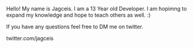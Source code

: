 Hello! My name is Jagceis. I am a 13 Year old Developer. I am hopimng to expand my knowledge and hope to teach others as well. :)

If you have any questions feel free to DM me on twitter.

twitter.com/jagceis
